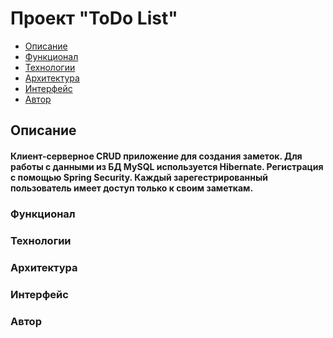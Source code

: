 <h1>Проект "ToDo List"</h1>
<ul>
  <li><a href="#description">Описание</a></li>
  <li><a href="#functionality">Функционал</a></li>
  <li><a href="#tehnologies">Технологии</a></li>
  <li><a href="#architecture">Архитектура</a></li>
  <li><a href="#interface">Интерфейс</a></li>
  <li><a href="#author">Автор</a></li>
</ul>
<h2><a name="description">Описание</a></h2>
  <h4>Клиент-серверное CRUD приложение для создания заметок. Для работы с данными из БД MySQL используется Hibernate. Регистрация с помощью Spring Security. Каждый зарегестрированный пользователь имеет доступ только к своим заметкам.</h4>
<h3><a name="functionality">Функционал</a></h3>

<h3><a name="tehnologies">Технологии</a></h3>

<h3><a name="architecture">Архитектура</a></h3>

<h3><a name="interface">Интерфейс</a></h3>

<h3><a name="author">Автор</a></h3>
